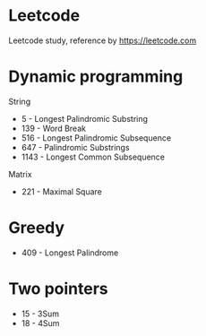 # Leetcode
Leetcode study, reference by https://leetcode.com

# Dynamic programming 

String
- 5 - Longest Palindromic Substring
- 139 - Word Break
- 516 - Longest Palindromic Subsequence
- 647 - Palindromic Substrings
- 1143 - Longest Common Subsequence

Matrix
- 221 - Maximal Square

# Greedy
- 409 - Longest Palindrome

# Two pointers
- 15 - 3Sum
- 18 - 4Sum
